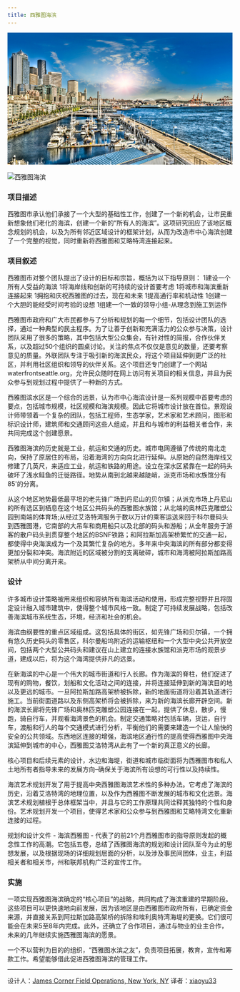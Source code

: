 ```yaml
---
title: 西雅图海滨
---
```


![西雅图海滨](/img/xythb-1.jpg)

![西雅图海滨](/img/xythb-2.jpg)

### 项目描述 ###
西雅图市承认他们承接了一个大型的基础性工作，创建了一个新的机会，让市民重新想象他们老化的海滨，创建一个新的“所有人的海滨”。这项研究回应了该地区概念规划的机会，以及为所有邻近区域设计的框架计划，从而为改造市中心海滨创建了一个完整的视觉，同时重新将西雅图和艾略特湾连接起来。

### 项目叙述 ###
西雅图市对整个团队提出了设计的目标和宗旨，概括为以下指导原则：
1建设一个所有人受益的海滨
1将海岸线和创新的可持续的设计首要考虑
1将城市和海滨重新连接起来
1拥抱和庆祝西雅图的过去，现在和未来
1提高通行率和机动性
1创建一个大胆的能经受时间考验的设想
1组建一个一致的领导小组-从理念到施工到运作

西雅图市政府和广大市民都参与了分析和规划的每一个细节，包括设计团队的选择，通过一种典型的民主程序。为了让善于创新和充满活力的公众参与决策，设计团队采用了很多的策略，其中包括大型公众集会，有针对性的简报，合作伙伴关系，以及超过50个组织的圆桌讨论。关注的焦点不仅仅是意见的数量，还要考察意见的质量。外联团队专注于吸引新的海滨民众，将这个项目延伸到更广泛的社区，并利用社区组织和领导的伙伴关系。这个项目还专门创建了一个网站waterfrontseattle.org，允许民众随时在网上访问有关项目的相关信息，并且为民众参与到规划过程中提供了一种新的方式。

西雅图滨水区是一个综合的远景，认为市中心海滨设计是一系列规模中首要考虑的要点，包括城市规模，社区规模和海滨规模。因此它将城市设计放在首位。景观设计师带领着一个复杂的团队，包括工程师，生态学家，艺术家和艺术顾问，图形和标识设计师，建筑师和交通顾问这些人组成，并且和与城市的利益相关者合作，来共同完成这个创建愿景。

西雅图海滨的历史就是工业，航运和交通的历史。城市电网遵循了传统的南北走向，保持了原居住的布局，沿着海湾的方向向北进行延伸。从原始的自然海岸线又修建了几英尺，来适应工业，航运和铁路的用途。设立在深水区紧靠在一起的码头破坏了浅水鲑鱼的迁徙路径。地势从南到北越来越陡峭，派克市场和水族馆分有85'的分离。

从这个地区地势最低最平坦的老先锋广场到丹尼山的贝尔镇；从派克市场上丹尼山的所有选区到栖息在这个地区公共码头的西雅图水族馆；从北端的奥林匹克雕塑公园到南端的体育场;从经过艾洛特湾服务于数以万计的乘客运送来回于科尔曼码头到西雅图港，它南部的大吊车和商用船只以及北部的码头和游船；从全年服务于游客的散户码头到贯穿整个地区的BSNF铁路；和阿拉斯加高架桥繁忙的交通一起，都使得中央海滨成为一个及其繁忙复杂的地方。多年来中央海滨的所有部分都变得更加分裂和冲突。海滨附近的区域被分割的支离破碎，城市和海湾被阿拉斯加路高架桥从中间分离开来。

### 设计 ###
许多城市设计策略被用来组织和容纳所有海滨活动和使用，形成完整视野并且将固定设计融入城市建筑中，使得整个城市风格一致。制定了可持续发展战略，包括改善海滨城市系统生态，环境，经济和社会的机会。

海滨由纲要性的重点区域组成。这包括具体的街区，如先锋广场和贝尔镇，一个拥有悠久历史码头的零售区，科尔曼船坞附近的运输枢纽和一个大型中央公共开放空间，包括两个大型公共码头和建议在山上建立的连接水族馆和派克市场的观景步道，建成以后，将为这个海湾提供非凡的远景。

在新海滨的中心是一个伟大的城市街道和行人长廊。作为海滨的脊柱，他们促进了现有的购物，餐饮，划船和文化活动之间的连接，并将连接延伸到新的海滨目的地以及更远的城市。一旦阿拉斯加路高架桥被拆除，新的地面街道将沿着其轨道进行施工。当前街面道路以及东侧高架桥将会被拆除，来为新的海滨长廊开辟空间。新的海滨长廊将先锋广场和奥林匹克雕塑公园连接在一起，提供了休息，散步，慢跑，骑自行车，并观看海湾景色的机会。制定交通策略对包括车辆，货运，自行车，渡船和行人的每个交通模式进行分析，平衡他们的需要来建造一个让人愉快的安全的公共领域。东西地区连接的增强，海滨地区通行性的提高使得西雅图中央海滨延伸到城市的中心，西雅图艾洛特湾从此有了一个新的真正意义的长廊。

核心项目和后续元素的设计，水边和海堤，街道和城市临街面将为西雅图市和私人土地所有者指导未来的发展方向–确保关于海滨所有设想的可行性以及持续性。

海滨艺术规划开发了用于提高中央西雅图海滨艺术性的多种办法。它考虑了海滨的历史，沿着艾洛特湾的地理位置，以及作为西雅图不断发展的城市和文化远景。海滨艺术规划植根于总体框架当中，并且与它的工作原理共同诠释其独特的个性和身份。艺术规划开发一个项目，使得艺术家和公众参与到西雅图和艾略特湾文化重新连接的过程。

规划和设计文件 - 海滨西雅图 - 代表了的前21个月西雅图市的指导原则发起的概念性工作的高潮。它包括五卷，总结了西雅图海滨的规划和设计团队至今为止的思想发展，以及根据现场的详细规划层面的分析，以及涉及事民间团体，业主，利益相关者和相关市，州和联邦机构广泛的宣传工作。

### 实施 ###
一项实现西雅图海滨确定的“核心项目”的战略，共同构成了海滨重建的早期阶段。这些项目可以更快速地向前发展，因为该地区是由西雅图市政府所有，已确定资金来源，并直接关系到阿拉斯加路高架桥的拆除和埃利奥特湾海堤的更换。它们很可能会在未来5至8年内完成。此外，还确立了合作项目，通过与物业的业主合作，未来的几年继续实施西雅图海滨的愿景。

一个不以营利为目的的组织，“西雅图水滨之友”，负责项目拓展，教育，宣传和筹款工作。希望能够借此促进西雅图海滨的管理工作。

--------------------------------------------------------------------------------


设计人：[James Corner Field Operations, New York, NY][a]
译者：[xiaoyu33](https://github.com/xiaoyu33)


[a]:http://www.fieldoperations.net/home.html
